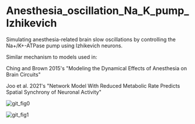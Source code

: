 # Anesthesia_oscillation_Na_K_pump_Izhikevich

Simulating anesthesia-related brain slow oscillations by controlling the Na+/K+-ATPase pump using Izhikevich neurons.

Similar mechanism to models used in: 

Ching and Brown 2015's "Modeling the Dynamical Effects of Anesthesia on Brain Circuits"  

Joo et al. 2021's "Network Model With Reduced Metabolic Rate Predicts Spatial Synchrony of Neuronal Activity"

![git_fig0](https://github.com/seantanabe/Anesthesia_oscillation_Na_K_pump_Izhikevich/assets/170565753/84dfe033-2d41-42d4-84a1-779a644fc979)


![git_fig1](https://github.com/seantanabe/Anesthesia_oscillation_Na_K_pump_Izhikevich/assets/170565753/e3b67ce4-f44d-4a8c-a0ce-b283a90c0fda)
